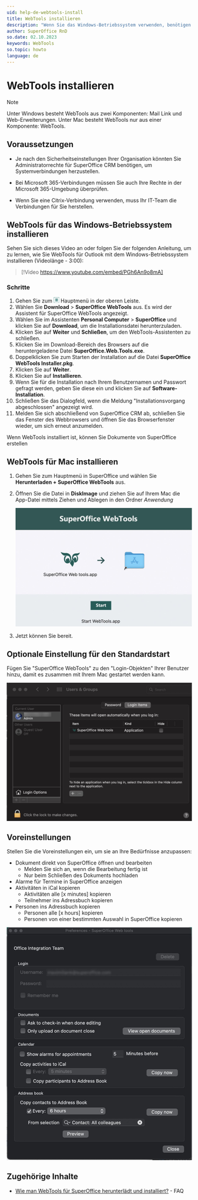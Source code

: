```yaml
---
uid: help-de-webtools-install
title: WebTools installieren
description: "Wenn Sie das Windows-Betriebssystem verwenden, benötigen Sie WebTools, um Ihre Outlook- und Microsoft 365-Dokumentenanwendungen in SuperOffice CRM zu integrieren."
author: SuperOffice RnD
so.date: 02.10.2023
keywords: WebTools
so.topic: howto
language: de
---
```


# WebTools installieren

> [!NOTE]
> Unter Windows besteht WebTools aus zwei Komponenten: Mail Link und Web-Erweiterungen. Unter Mac besteht WebTools nur aus einer Komponente: WebTools.

## Voraussetzungen

* Je nach den Sicherheitseinstellungen Ihrer Organisation könnten Sie Administratorrechte für SuperOffice CRM benötigen, um Systemverbindungen herzustellen.

* Bei Microsoft 365-Verbindungen müssen Sie auch Ihre Rechte in der Microsoft 365-Umgebung überprüfen.

* Wenn Sie eine Citrix-Verbindung verwenden, muss Ihr IT-Team die Verbindungen für Sie herstellen.

## WebTools für das Windows-Betriebssystem installieren

Sehen Sie sich dieses Video an oder folgen Sie der folgenden Anleitung, um zu lernen, wie Sie WebTools für Outlook mit dem Windows-Betriebssystem installieren (Videolänge - 3:00):

<!-- markdownlint-disable-next-line MD034 DOCSMD007 -->
> [!Video https://www.youtube.com/embed/PGh6An9o8mA]

### Schritte

1. Gehen Sie zum ![Symbol][img1] Hauptmenü in der oberen Leiste.
2. Wählen Sie **Download** > **SuperOffice WebTools** aus. Es wird der Assistent für SuperOffice WebTools angezeigt.
3. Wählen Sie im Assistenten **Personal Computer** > **SuperOffice** und klicken Sie auf **Download**, um die Installationsdatei herunterzuladen.
4. Klicken Sie auf **Weiter** und **Schließen**, um den WebTools-Assistenten zu schließen.
5. Klicken Sie im Download-Bereich des Browsers auf die heruntergeladene Datei **SuperOffice.Web.Tools.exe**.
6. Doppelklicken Sie zum Starten der Installation auf die Datei **SuperOffice WebTools Installer.pkg**.
7. Klicken Sie auf **Weiter**.
8. Klicken Sie auf **Installieren**.
9. Wenn Sie für die Installation nach Ihrem Benutzernamen und Passwort gefragt werden, geben Sie diese ein und klicken Sie auf **Software-Installation**.
10. Schließen Sie das Dialogfeld, wenn die Meldung "Installationsvorgang abgeschlossen" angezeigt wird.
11. Melden Sie sich abschließend von SuperOffice CRM ab, schließen Sie das Fenster des Webbrowsers und öffnen Sie das Browserfenster wieder, um sich erneut anzumelden.

Wenn WebTools installiert ist, können Sie Dokumente von SuperOffice erstellen

## WebTools für Mac installieren

1. Gehen Sie zum Hauptmenü in SuperOffice und wählen Sie **Herunterladen + SuperOffice WebTools** aus.

1. Öffnen Sie die Datei in **DiskImage** und ziehen Sie auf Ihrem Mac die App-Datei mittels Ziehen und Ablegen in den Ordner *Anwendung*

    ![SuperOffice-Symbol in den Ordner Anwendung ziehen und ablegen -screenshot][img2]

1. Jetzt können Sie bereit.

## Optionale Einstellung für den Standardstart

Fügen Sie "SuperOffice WebTools" zu den "Login-Objekten" Ihrer Benutzer hinzu, damit es zusammen mit Ihrem Mac gestartet werden kann.

![Fügen Sie SuperOffice WebTools zu Ihren Login-Objekten hinzu, damit die Anwendung automatisch angezeigt wird -screenshot][img3]

## Voreinstellungen

Stellen Sie die Voreinstellungen ein, um sie an Ihre Bedürfnisse anzupassen:

* Dokument direkt von SuperOffice öffnen und bearbeiten
  * Melden Sie sich an, wenn die Bearbeitung fertig ist
  * Nur beim Schließen des Dokuments hochladen
* Alarme für Termine in SuperOffice anzeigen
* Aktivitäten in iCal kopieren
  * Aktivitäten alle [x minutes] kopieren
  * Teilnehmer ins Adressbuch kopieren
* Personen ins Adressbuch kopieren
  * Personen alle [x hours] kopieren
  * Personen von einer bestimmten Auswahl in SuperOffice kopieren

![Voreinstellungen einstellen, um sie an Ihre Bedürfnisse anzupassen -screenshot][img4]

## Zugehörige Inhalte

* [Wie man WebTools für SuperOffice herunterlädt und installiert?][1] - FAQ

<!-- Referenced links -->
[1]: https://community.superoffice.com/en/support-faqs/faq/how-do-i-download-and-install-web-tools-for-superoffice-crm/

<!-- Referenced images -->
[img1]: ../../../media/icons/main-menu-small.png
[img2]: ../../../media/loc/en/webtools/webtools-mac-install.jpg
[img3]: ../../../media/loc/en/webtools/webtools-mac-login-items.jpg
[img4]: ../../../media/loc/en/webtools/webtools-mac-preferences.jpg
